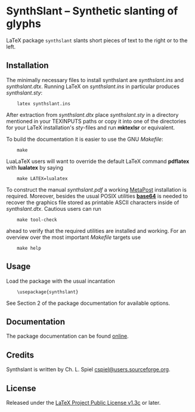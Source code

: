 #  SynthSlant &ndash; Synthetic slanting of glyphs

LaTeX package `synthslant` slants short pieces of text to the right or to the left.


##  Installation

The minimally necessary files to install synthslant are *synthslant.ins* and *synthslant.dtx*.
Running LaTeX on *synthslant.ins* in particular produces *synthslant.sty*:

        latex synthslant.ins

After extraction from *synthslant.dtx* place *synthslant.sty* in a directory mentioned in your
TEXINPUTS paths or copy it into one of the directories for your LaTeX installation's *sty*-files
and run **mktexlsr** or equivalent.

To build the documentation it is easier to use the GNU *Makefile*:

        make

LuaLaTeX users will want to override the default LaTeX command **pdflatex** with **lualatex** by
saying

        make LATEX=lualatex

To construct the manual *synthslant.pdf* a working [MetaPost](https://tug.org/metapost.html)
installation is required.  Moreover, besides the usual POSIX utilities
[**base64**](https://www.gnu.org/software/coreutils/manual/html_node/base64-invocation.html) is
needed to recover the graphics file stored as printable ASCII characters inside of
*synthslant.dtx*.  Cautious users can run

        make tool-check

ahead to verify that the required utilities are installed and working.
For an overview over the most important *Makefile* targets use

        make help


##  Usage

Load the package with the usual incantation

        \usepackage{synthslant}

See Section 2 of the package documentation for available options.


##  Documentation

The package documentation can be found
[online](https://cspiel.github.io/synthslant/).


##  Credits

Synthslant is written by Ch. L. Spiel <cspiel@users.sourceforge.org>.


##  License

Released under the
[LaTeX Project Public License v1.3c](https://www.latex-project.org/lppl.txt)
or later.
